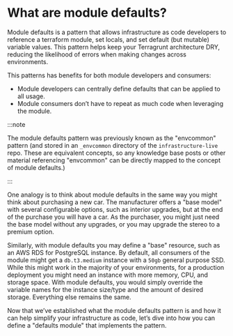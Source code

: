 # What are module defaults?

Module defaults is a pattern that allows infrastructure as code developers to reference a terraform module, set locals, and set default (but mutable) variable values. This pattern helps keep your Terragrunt architecture DRY, reducing the likelihood of errors when making changes across environments.

This patterns has benefits for both module developers and consumers:

- Module developers can centrally define defaults that can be applied to all usage.
- Module consumers don’t have to repeat as much code when leveraging the module.

:::note

The module defaults pattern was previously known as the "envcommon" pattern (and stored in an `_envcommon` directory of the `infrastructure-live` repo. These are equivalent concepts, so any knowledge base posts or other material referencing "envcommon" can be directly mapped to the concept of module defaults.)

:::

One analogy is to think about module defaults in the same way you might think about purchasing a new car. The manufacturer offers a "base model" with several configurable options, such as interior upgrades, but at the end of the purchase you will have a car. As the purchaser, you might just need the base model without any upgrades, or you may upgrade the stereo to a premium option.

Similarly, with module defaults you may define a "base" resource, such as an AWS RDS for PostgreSQL instance. By default, all consumers of the module might get a `db.t3.medium` instance with a `50gb` general purpose SSD. While this might work in the majority of your environments, for a production deployment you might need an instance with more memory, CPU, and storage space. With module defaults, you would simply override the variable names for the instance size/type and the amount of desired storage. Everything else remains the same.

Now that we’ve established what the module defaults pattern is and how it can help simplify your infrastructure as code, let’s dive into how you can define a "defaults module" that implements the pattern.


<!-- ##DOCS-SOURCER-START
{
  "sourcePlugin": "local-copier",
  "hash": "c3f2a3c55e3cfa50aae2e31b1c14ffac"
}
##DOCS-SOURCER-END -->
